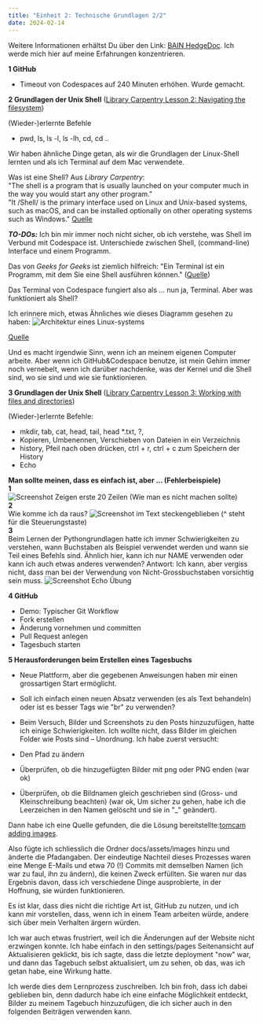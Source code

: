 ```yaml
---
title: "Einheit 2: Technische Grundlagen 2/2"
date: 2024-02-14
---
```

Weitere Informationen erhältst Du über den Link: <a href="https://pad.gwdg.de/H-dlBlKaS9-xqX0ZH8fqcw#">BAIN HedgeDoc</a>.
Ich werde mich hier auf meine Erfahrungen konzentrieren. 

**1 GitHub**
  - Timeout von Codespaces auf 240 Minuten erhöhen. Wurde gemacht.

**2 Grundlagen der Unix Shell** (<a href="https://librarycarpentry.org/lc-shell/02-navigating-the-filesystem.html">Library Carpentry Lesson 2: Navigating the filesystem</a>)

(Wieder-)erlernte Befehle
- pwd, ls, ls -l, ls -lh, cd, cd ..

Wir haben ähnliche Dinge getan, als wir die Grundlagen der Linux-Shell lernten und als ich Terminal auf dem Mac verwendete.

Was ist eine Shell? Aus _Library Carpentry_:
<br>"The shell is a program that is usually launched on your computer much in the way you would start any other program."
<br>"It /Shell/ is the primary interface used on Linux and Unix-based systems, such as macOS, and can be installed optionally on other operating systems such as Windows." <a href="https://librarycarpentry.org/lc-shell/01-intro-shell.html">Quelle</a>

***TO-DOs:*** Ich bin mir immer noch nicht sicher, ob ich verstehe, was Shell im Verbund mit Codespace ist. Unterschiede zwischen Shell, (command-line) Interface und einem Programm.

Das von _Geeks for Geeks_ ist ziemlich hilfreich: 
"Ein Terminal ist ein Programm, mit dem Sie eine Shell ausführen können." (<a href="https://www.geeksforgeeks.org/difference-between-terminal-console-shell-and-command-line/">Quelle</a>)

Das Terminal von Codespace fungiert also als ... nun ja, Terminal. Aber was funktioniert als Shell?

Ich erinnere mich, etwas Ähnliches wie dieses Diagramm gesehen zu haben:
<img src="/BAIN_lerntagebuch/docs/assets/images/architecture_of_linux_system.png" alt="Architektur eines Linux-systems">

<a href="https://www.javatpoint.com/architecture-of-linux">Quelle</a>

 Und es macht irgendwie Sinn, wenn ich an meinem eigenen Computer arbeite. Aber wenn ich GitHub&Codespace benutze, ist mein Gehirn immer noch vernebelt, wenn ich darüber nachdenke, was der Kernel und die Shell sind, wo sie sind und wie sie funktionieren.

**3 Grundlagen der Unix Shell** (<a href="https://librarycarpentry.org/lc-shell/03-working-with-files-and-folders.html">Library Carpentry Lesson 3: Working with files and directories</a>)
   
(Wieder-)erlernte Befehle: 

- mkdir, tab, cat, head, tail, head *.txt, ?, 
- Kopieren, Umbenennen, Verschieben von Dateien in ein Verzeichnis
- history, Pfeil nach oben drücken, ctrl + r, ctrl + c zum Speichern der History
- Echo

**Man sollte meinen, dass es einfach ist, aber ... (Fehlerbeispiele)**
<br>**1**<br>
<img src="/BAIN_lerntagebuch/docs/assets/images/Screenshot_2024-02-16_(Zeilen).png" alt="Screenshot Zeigen erste 20 Zeilen">
(Wie man es nicht machen sollte)
<br>**2**<br>
Wie komme ich da raus? 
<img src="/BAIN_lerntagebuch/docs/assets/images/2_Screenshot_2024-02-20.png" alt="Screenshot im Text steckengeblieben">
(^ steht für die Steuerungstaste)
<br>**3**<br>
Beim Lernen der Pythongrundlagen hatte ich immer Schwierigkeiten zu verstehen, wann Buchstaben als Beispiel verwendet werden und wann sie Teil eines Befehls sind. Ähnlich hier, kann ich nur NAME verwenden oder kann ich auch etwas anderes verwenden? Antwort: Ich kann, aber vergiss nicht, dass man bei der Verwendung von Nicht-Grossbuchstaben vorsichtig sein muss.
<img src="/BAIN_lerntagebuch/docs/assets/images/1_Screenshot_2024-02-20.png" alt="Screenshot Echo Übung">

**4 GitHub**
- Demo: Typischer Git Workflow
- Fork erstellen
- Änderung vornehmen und committen
- Pull Request anlegen
- Tagesbuch starten

**5 Herausforderungen beim Erstellen eines Tagesbuchs**

- Neue Plattform, aber die gegebenen Anweisungen haben mir einen grossartigen Start ermöglicht.
- Soll ich einfach einen neuen Absatz verwenden (es als Text behandeln) oder ist es besser Tags wie "br" zu verwenden?
- Beim Versuch, Bilder und Screenshots zu den Posts hinzuzufügen, hatte ich einige Schwierigkeiten. Ich wollte nicht, dass Bilder im gleichen Folder wie Posts sind – Unordnung. Ich habe zuerst versucht:

- Den Pfad zu ändern
- Überprüfen, ob die hinzugefügten Bilder mit png oder PNG enden (war ok)
- Überprüfen, ob die Bildnamen gleich geschrieben sind (Gross- und Kleinschreibung beachten) (war ok, Um sicher zu gehen, habe ich die Leerzeichen in den Namen gelöscht und sie in "_" geändert).

Dann habe ich eine Quelle gefunden, die die Lösung bereitstellte:<a href="https://tomcam.github.io/least-github-pages/adding-images-github-pages-site.html">tomcam adding images</a>.

Also fügte ich schliesslich die Ordner docs/assets/images hinzu und änderte die Pfadangaben. Der eindeutige Nachteil dieses Prozesses waren eine Menge E-Mails und etwa 70 (!) Commits mit demselben Namen (ich war zu faul, ihn zu ändern), die keinen Zweck erfüllten. Sie waren nur das Ergebnis davon, dass ich verschiedene Dinge ausprobierte, in der Hoffnung, sie würden funktionieren.

Es ist klar, dass dies nicht die richtige Art ist, GitHub zu nutzen, und ich kann mir vorstellen, dass, wenn ich in einem Team arbeiten würde, andere sich über mein Verhalten ärgern würden.

Ich war auch etwas frustriert, weil ich die Änderungen auf der Website nicht erzwingen konnte. Ich habe einfach in den settings/pages Seitenansicht auf Aktualisieren geklickt, bis ich sagte, dass die letzte deployment "now" war, und dann das Tagebuch selbst aktualisiert, um zu sehen, ob das, was ich getan habe, eine Wirkung hatte. 

Ich werde dies dem Lernprozess zuschreiben. Ich bin froh, dass ich dabei geblieben bin, denn dadurch habe ich eine einfache Möglichkeit entdeckt, Bilder zu meinem Tagebuch hinzuzufügen, die ich sicher auch in den folgenden Beiträgen verwenden kann.


